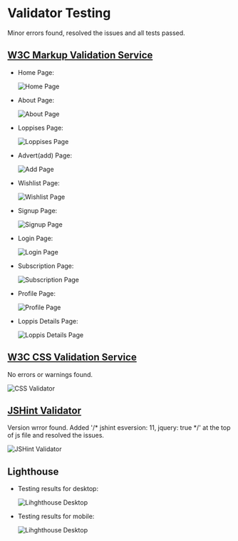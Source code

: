 # Validator Testing
Minor errors found, resolved the issues and all tests passed.

## [W3C Markup Validation Service](https://validator.w3.org/)
* Home Page:

    ![Home Page](/documentation/html-home.png)

* About Page: 

    ![About Page](/documentation/html-about.png)

* Loppises Page: 

    ![Loppises Page](/documentation/html-loppises.png)

* Advert(add) Page: 

    ![Add Page](/documentation/html-advert.png)

* Wishlist Page: 

    ![Wishlist Page](/documentation/html-wishlist.png)

* Signup Page: 

    ![Signup Page](/documentation/html-signup.png)

* Login Page: 

    ![Login Page](/documentation/html-login.png)

* Subscription Page: 

    ![Subscription Page](/documentation/html-subscription.png)

* Profile Page: 

    ![Profile Page](/documentation/html-profile.png)

* Loppis Details Page: 

    ![Loppis Details Page](/documentation/html-loppis-details.png)

## [W3C CSS Validation Service](https://jigsaw.w3.org/css-validator/)
No errors or warnings found.

![CSS Validator](/documentation/css-validator.png)

## [JSHint Validator](https://jshint.com/)
Version wrror found. Added '/* jshint esversion: 11, jquery: true */' at the top of js file and resolved the issues.

![JSHint Validator](/documentation/jshint.png)

## Lighthouse
* Testing results for desktop:

    ![Lihghthouse Desktop](/documentation/lighthouse-desktop.png)

* Testing results for mobile:

    ![Lihghthouse Desktop](/documentation/lighthouse-mobile.png)
